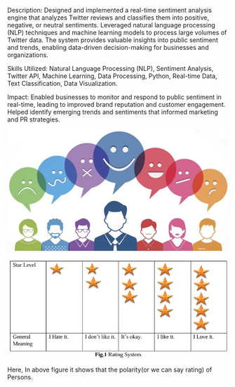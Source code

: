 Description: Designed and implemented a real-time sentiment analysis engine that analyzes Twitter reviews and classifies them into positive, negative, or neutral sentiments. Leveraged natural language processing (NLP) techniques and machine learning models to process large volumes of Twitter data. The system provides valuable insights into public sentiment and trends, enabling data-driven decision-making for businesses and organizations.

Skills Utilized: Natural Language Processing (NLP), Sentiment Analysis, Twitter API, Machine Learning, Data Processing, Python, Real-time Data, Text Classification, Data Visualization.

Impact: Enabled businesses to monitor and respond to public sentiment in real-time, leading to improved brand reputation and customer engagement. Helped identify emerging trends and sentiments that informed marketing and PR strategies.

![image_alt](https://github.com/Nitin9304/Sentiments-Evaluation-Classification-of-Twitter-Information-using-Machine-Learning-Techniques/blob/92c62cd4024aee10d8eeff33186fe13fea3a303a/sentiment.jpg)

![image_alt](https://github.com/Nitin9304/Sentiments-Evaluation-Classification-of-Twitter-Information-using-Machine-Learning-Techniques/blob/73fce831bf6265f14780b34d6a8c1eddee42885d/Screenshot%202025-04-06%20222629.png)

Here, In above  figure it shows that the polarity(or we can say rating) of Persons.
